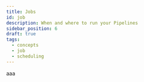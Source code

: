 ```yaml
---
title: Jobs
id: job
description: When and where to run your Pipelines
sidebar_position: 6
draft: true
tags:
  - concepts
  - job
  - scheduling
---
```


aaa
